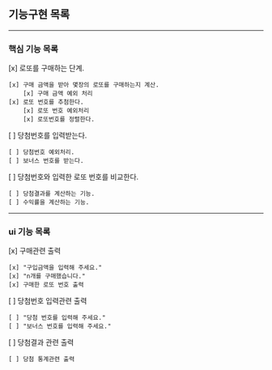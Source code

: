 ## 기능구현 목록 
<hr/>

### 핵심 기능 목록  

[x] 로또를 구매하는 단계.
    
    [x] 구매 금액을 받아 몇장의 로또를 구매하는지 계산.
        [x] 구매 금액 예외 처리
    [x] 로또 번호를 추첨한다.
        [x] 로또 번호 예외처리
        [x] 로또번호를 정렬한다.

[ ] 당첨번호를 입력받는다.
    
    [ ] 당첨번호 예외처리.
    [ ] 보너스 번호를 받는다.

[ ] 당첨번호와 입력한 로또 번호를 비교한다.

    [ ] 당첨결과를 계산하는 기능.
    [ ] 수익률을 계산하는 기능. 

<hr/>

### ui 기능 목록
[x] 구매관련 출력

    [x] "구입금액을 입력해 주세요."
    [x] "n개를 구매했습니다."
    [x] 구매한 로또 번호 출력

[ ] 당첨번호 입력관련 출력

    [ ] "당첨 번호를 입력해 주세요."
    [ ] "보너스 번호를 입력해 주세요."

[ ] 당첨결과 관련 출력

    [ ] 당첨 통계관련 출력

 